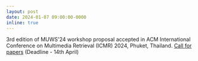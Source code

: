 ```yaml
---
layout: post
date: 2024-01-07 09:00:00-0000
inline: true
---
```


3rd edition of MUWS'24 workshop proposal accepted in ACM International Conference on Multimedia Retrieval (ICMR) 2024, Phuket, Thailand. [Call for papers](https://muws-workshop.github.io/) (Deadline - 14th April)
